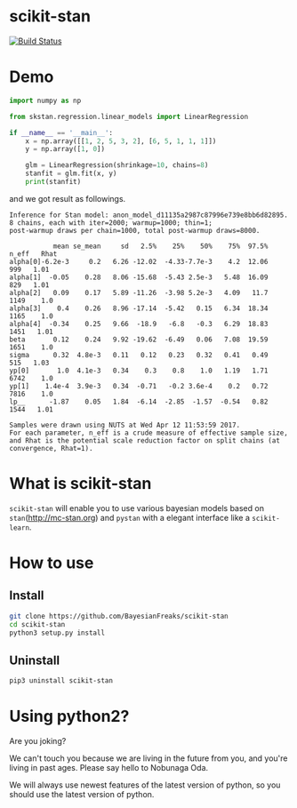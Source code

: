 scikit-stan
=====

[![Build Status](https://travis-ci.org/BayesianFreaks/scikit-stan.svg?branch=master)](https://travis-ci.org/BayesianFreaks/scikit-stan)

# Demo

```python
import numpy as np

from skstan.regression.linear_models import LinearRegression

if __name__ == '__main__':
    x = np.array([[1, 2, 5, 3, 2], [6, 5, 1, 1, 1]])
    y = np.array([1, 0])

    glm = LinearRegression(shrinkage=10, chains=8)
    stanfit = glm.fit(x, y)
    print(stanfit)
```

and we got result as followings.

```
Inference for Stan model: anon_model_d11135a2987c87996e739e8bb6d82895.
8 chains, each with iter=2000; warmup=1000; thin=1; 
post-warmup draws per chain=1000, total post-warmup draws=8000.

           mean se_mean     sd   2.5%    25%    50%    75%  97.5%  n_eff   Rhat
alpha[0]-6.2e-3     0.2   6.26 -12.02  -4.33-7.7e-3    4.2  12.06    999   1.01
alpha[1]  -0.05    0.28   8.06 -15.68  -5.43 2.5e-3   5.48  16.09    829   1.01
alpha[2]   0.09    0.17   5.89 -11.26  -3.98 5.2e-3   4.09   11.7   1149    1.0
alpha[3]    0.4    0.26   8.96 -17.14  -5.42   0.15   6.34  18.34   1165    1.0
alpha[4]  -0.34    0.25   9.66  -18.9   -6.8   -0.3   6.29  18.83   1451   1.01
beta       0.12    0.24   9.92 -19.62  -6.49   0.06   7.08  19.59   1651    1.0
sigma      0.32  4.8e-3   0.11   0.12   0.23   0.32   0.41   0.49    515   1.03
yp[0]       1.0  4.1e-3   0.34    0.3    0.8    1.0   1.19   1.71   6742    1.0
yp[1]    1.4e-4  3.9e-3   0.34  -0.71   -0.2 3.6e-4    0.2   0.72   7816    1.0
lp__      -1.87    0.05   1.84  -6.14  -2.85  -1.57  -0.54   0.82   1544   1.01

Samples were drawn using NUTS at Wed Apr 12 11:53:59 2017.
For each parameter, n_eff is a crude measure of effective sample size,
and Rhat is the potential scale reduction factor on split chains (at 
convergence, Rhat=1).
```


# What is scikit-stan
`scikit-stan` will enable you to use various bayesian models based on 
`stan`(http://mc-stan.org) and `pystan` with a elegant interface like a 
`scikit-learn`.

# How to use
## Install
```sh
git clone https://github.com/BayesianFreaks/scikit-stan
cd scikit-stan
python3 setup.py install
```

## Uninstall
```sh
pip3 uninstall scikit-stan
```

# Using python2?
Are you joking? 

We can't touch you because we are living in the future from you, and you're living in past ages. Please say hello to Nobunaga Oda.


We will always use newest features of the latest version of python, so you should use the latest version of python.
